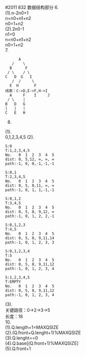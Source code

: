 #2011 832 数据结构部分
6.  
(1).n-2n0+1  
n=n0+n1+n2  
n0=1+n2  
(2).2n0-1  
n1=0  
n=n0+n1+n2  
n0=1+n2  
7.  
```
      A
   /    \
  B      F
 / \    / \  
C   D  G   I
   /  /     \
  E  H       F
线索：C->D,E->F,H->I
  A     F    I     J
 / \    |
B   D   G
|   |   |
C   E   H
```
8.  
(1).  
0,1,2,3,4,5
(2).  
```
S:0
T:1,2,3,4,5
No.   0  1  2  3  4  5
dist: 0, 5,12, ∞, ∞, ∞
path:-1, 0, 0,-1,-1,-1

S:0,1
T:2,3,4,5
No.   0  1  2  3  4  5
dist: 0, 5, 8,11, ∞, ∞
path:-1, 0, 1, 1,-1,-1

S:0,1,2
T:3,4,5
No.   0  1  2  3  4  5
dist: 0, 5, 8, 9,12, ∞
path:-1, 0, 1, 2, 2,-1

S:0,1,2,3
T:4,5
No.   0  1  2  3  4  5
dist: 0, 5, 8, 9,11,14
path:-1, 0, 1, 2, 3, 3

S:0,1,2,3,4
T:5
No.   0  1  2  3  4  5
dist: 0, 5, 8, 9,11,12
path:-1, 0, 1, 2, 3, 4

S:1,2,3,4,5
T:EMPTY
No.   0  1  2  3  4  5
dist: 0, 5, 8, 9,11,12
path:-1, 0, 1, 2, 3, 4
```
(3).  
关键路径：0->2->3->5  
长度：18  
10.  
(1).Q.length+1=MAXQSIZE  
(2).(Q.front+Q.lenght+1)%MAXQSIZE  
(3).Q.lenght==0  
(4).Q.base\[(Q.front+1)%MAXQSIZE\]  
(5).Q.front+1
